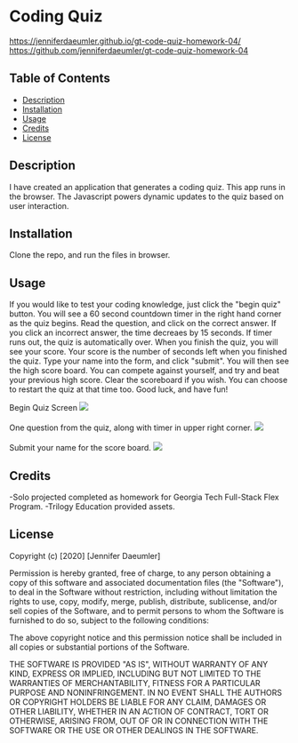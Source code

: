 # Coding Quiz
https://jenniferdaeumler.github.io/gt-code-quiz-homework-04/
https://github.com/jenniferdaeumler/gt-code-quiz-homework-04


## Table of Contents 
* [Description](#description)
* [Installation](#installation)
* [Usage](#usage)
* [Credits](#credits)
* [License](#license)


## Description 
I have created an application that generates a coding quiz. This app runs in the browser. The Javascript powers dynamic updates to the quiz based on user interaction. 

## Installation
Clone the repo, and run the files in browser. 

## Usage 
If you would like to test your coding knowledge, just click the "begin quiz" button.  You will see a 60 second countdown timer in the right hand corner as the quiz begins.  Read the question, and click on the correct answer.  If you click an incorrect answer, the time decreaes by 15 seconds.  If timer runs out, the quiz is automatically over. When you finish the quiz, you will see your score.  Your score is the number of seconds left when you finished the quiz.  Type your name into the form, and click "submit".  You will then see the high score board.  You can compete against yourself, and try and beat your previous high score.  Clear the scoreboard if you wish.  You can choose to restart the quiz at that time too.  Good luck, and  have fun!  

Begin Quiz Screen
<img src="https://i.imgur.com/hofVjyb.png?1">
<br><br>
One question from the quiz, along with timer in upper right corner.
<img src="https://i.imgur.com/grZ5PG2.png?1">
<br><br>
Submit your name for the score board. 
<img src="https://i.imgur.com/Rifw0ll.png?1">



## Credits
-Solo projected completed as homework for Georgia Tech Full-Stack Flex Program. 
-Trilogy Education provided assets.


## License
Copyright (c) [2020] [Jennifer Daeumler]

Permission is hereby granted, free of charge, to any person obtaining a copy of this software and associated documentation files (the "Software"), to deal in the Software without restriction, including without limitation the rights to use, copy, modify, merge, publish, distribute, sublicense, and/or sell copies of the Software, and to permit persons to whom the Software is furnished to do so, subject to the following conditions:

The above copyright notice and this permission notice shall be included in all copies or substantial portions of the Software.

THE SOFTWARE IS PROVIDED "AS IS", WITHOUT WARRANTY OF ANY KIND, EXPRESS OR IMPLIED, INCLUDING BUT NOT LIMITED TO THE WARRANTIES OF MERCHANTABILITY, FITNESS FOR A PARTICULAR PURPOSE AND NONINFRINGEMENT. IN NO EVENT SHALL THE AUTHORS OR COPYRIGHT HOLDERS BE LIABLE FOR ANY CLAIM, DAMAGES OR OTHER LIABILITY, WHETHER IN AN ACTION OF CONTRACT, TORT OR OTHERWISE, ARISING FROM, OUT OF OR IN CONNECTION WITH THE SOFTWARE OR THE USE OR OTHER DEALINGS IN THE SOFTWARE.
